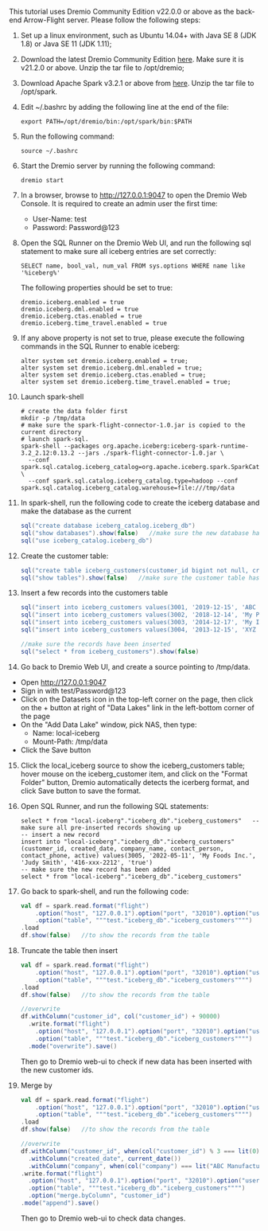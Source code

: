 This tutorial uses Dremio Community Edition v22.0.0 or above as the back-end Arrow-Flight server. Please follow the following steps:

1. Set up a linux environment, such as Ubuntu 14.04+ with Java SE 8 (JDK 1.8) or Java SE 11 (JDK 1.11);

2. Download the latest Dremio Community Edition [here](https://download.dremio.com/community-server/dremio-community-LATEST.tar.gz). Make sure it is v21.2.0 or above. Unzip the tar file to /opt/dremio;

3. Download Apache Spark v3.2.1 or above from [here](https://spark.apache.org/downloads.html). Unzip the tar file to /opt/spark.

4. Edit ~/.bashrc by adding the following line at the end of the file:
    ```shell
    export PATH=/opt/dremio/bin:/opt/spark/bin:$PATH
    ```

5. Run the following command:
   ```shell
   source ~/.bashrc
   ```

6. Start the Dremio server by running the following command:
   ```shell
   dremio start
   ```

7. In a browser, browse to http://127.0.0.1:9047 to open the Dremio Web Console. It is required to create an admin user the first time:
   - User-Name: test
   - Password: Password@123

8. Open the SQL Runner on the Dremio Web UI, and run the following sql statement to make sure all iceberg entries are set correctly:
   ```roomsql
   SELECT name, bool_val, num_val FROM sys.options WHERE name like '%iceberg%'
   ```
   The following properties should be set to true:
   ```roomsql
   dremio.iceberg.enabled = true
   dremio.iceberg.dml.enabled = true
   dremio.iceberg.ctas.enabled = true
   dremio.iceberg.time_travel.enabled = true
   ```

9. If any above property is not set to true, please execute the following commands in the SQL Runner to enable iceberg:
   ```roomsql
   alter system set dremio.iceberg.enabled = true;
   alter system set dremio.iceberg.dml.enabled = true;
   alter system set dremio.iceberg.ctas.enabled = true;
   alter system set dremio.iceberg.time_travel.enabled = true;
   ```

10. Launch spark-shell
    ```shell
    # create the data folder first
    mkdir -p /tmp/data
    # make sure the spark-flight-connector-1.0.jar is copied to the current directory
    # launch spark-sql. 
    spark-shell --packages org.apache.iceberg:iceberg-spark-runtime-3.2_2.12:0.13.2 --jars ./spark-flight-connector-1.0.jar \
      --conf spark.sql.catalog.iceberg_catalog=org.apache.iceberg.spark.SparkCatalog \
      --conf spark.sql.catalog.iceberg_catalog.type=hadoop --conf spark.sql.catalog.iceberg_catalog.warehouse=file:///tmp/data
    ```

11. In spark-shell, run the following code to create the iceberg database and make the database as the current
    ```scala
    sql("create database iceberg_catalog.iceberg_db")
    sql("show databases").show(false)   //make sure the new database has been created.
    sql("use iceberg_catalog.iceberg_db")
    ```

12. Create the customer table:
    ```scala
    sql("create table iceberg_customers(customer_id bigint not null, created_date string not null, company_name string, contact_person string, contact_phone string, active boolean) using iceberg;")
    sql("show tables").show(false)   //make sure the customer table has been created.
    ```

13. Insert a few records into the customers table
    ```scala
    sql("insert into iceberg_customers values(3001, '2019-12-15', 'ABC Manufacturing', 'Jay Douglous', '123-xxx-1212', true)")
    sql("insert into iceberg_customers values(3002, '2018-12-14', 'My Pharma Corp.', 'Jessica Smith', '123-xxx-3652', true)")
    sql("insert into iceberg_customers values(3003, '2014-12-17', 'My Investors, Inc.', 'Chris Pandha', '123-xxx-6845', true)")
    sql("insert into iceberg_customers values(3004, '2013-12-15', 'XYZ Life Insurance, Inc.', 'Foster Ling', '123-xxx-9487', true)")

    //make sure the records have been inserted
    sql("select * from iceberg_customers").show(false)
    ```

14. Go back to Dremio Web UI, and create a source pointing to /tmp/data.
  - Open http://127.0.0.1:9047
  - Sign in with test/Password@123
  - Click on the Datasets icon in the top-left corner on the page, then click on the + button at right of "Data Lakes" link in the left-bottom corner of the page
  - On the "Add Data Lake" window, pick NAS, then type:
    - Name: local-iceberg
    - Mount-Path: /tmp/data
  - Click the Save button 

15. Click the local_iceberg source to show the iceberg_customers table; hover mouse on the iceberg_customer item, and click on the "Format Folder" button, Dremio automatically detects the icerberg format, and click Save button to save the format.

16. Open SQL Runner, and run the following SQL statements:
    ```roomsql
    select * from "local-iceberg"."iceberg_db"."iceberg_customers"   -- make sure all pre-inserted records showing up
    -- insert a new record
    insert into "local-iceberg"."iceberg_db"."iceberg_customers"(customer_id, created_date, company_name, contact_person, contact_phone, active) values(3005, '2022-05-11', 'My Foods Inc.', 'Judy Smith', '416-xxx-2212', 'true')
    -- make sure the new record has been added
    select * from "local-iceberg"."iceberg_db"."iceberg_customers" 
    ```

17. Go back to spark-shell, and run the following code:
    ```scala
    val df = spark.read.format("flight")
        .option("host", "127.0.0.1").option("port", "32010").option("user", "test").option("password", "Password@12345")
        .option("table", """test."iceberg_db"."iceberg_customers"""")
    .load
    df.show(false)   //to show the records from the table
    ```

18. Truncate the table then insert
    ```scala
    val df = spark.read.format("flight")
        .option("host", "127.0.0.1").option("port", "32010").option("user", "test").option("password", "Password@12345")
        .option("table", """test."iceberg_db"."iceberg_customers"""")
    .load
    df.show(false)   //to show the records from the table

    //overwrite
    df.withColumn("customer_id", col("customer_id") + 90000)
      .write.format("flight")
        .option("host", "127.0.0.1").option("port", "32010").option("user", "test").option("password", "Password@12345")
        .option("table", """test."iceberg_db"."iceberg_customers"""")
      .mode("overwrite").save()
    ```
    Then go to Dremio web-ui to check if new data has been inserted with the new customer ids.

19. Merge by
    ```scala
    val df = spark.read.format("flight")
        .option("host", "127.0.0.1").option("port", "32010").option("user", "test").option("password", "Password@12345")
        .option("table", """test."iceberg_db"."iceberg_customers"""")
    .load
    df.show(false)   //to show the records from the table

    //overwrite
    df.withColumn("customer_id", when(col("customer_id") % 3 === lit(0), col("customer_id") + 90000).otherwise(col("customer_id")))
      .withColumn("created_date", current_date())
      .withColumn("company", when(col("company") === lit("ABC Manufacturing"), lit("Central Bank")).otherwise(col("company")))
    .write.format("flight")
      .option("host", "127.0.0.1").option("port", "32010").option("user", "test").option("password", "Password@12345")
      .option("table", """test."iceberg_db"."iceberg_customers"""")
      .option("merge.byColumn", "customer_id")
    .mode("append").save()
    ```
    Then go to Dremio web-ui to check data changes.

